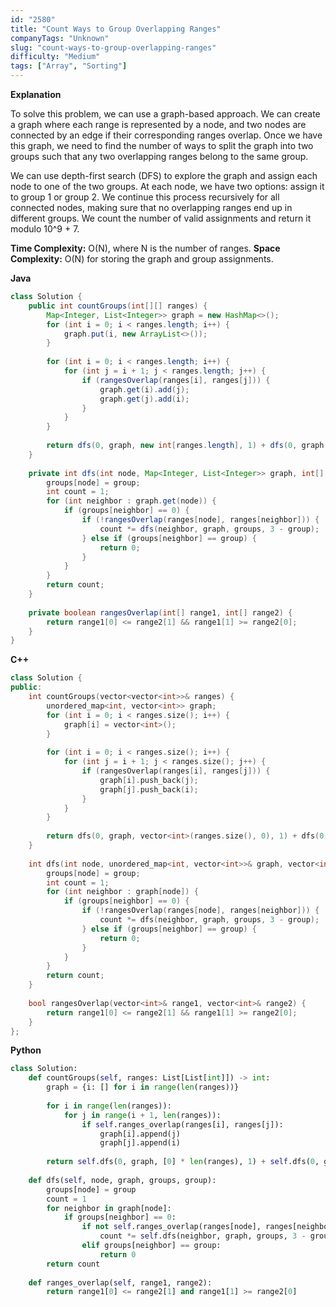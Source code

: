 ```yaml
---
id: "2580"
title: "Count Ways to Group Overlapping Ranges"
companyTags: "Unknown"
slug: "count-ways-to-group-overlapping-ranges"
difficulty: "Medium"
tags: ["Array", "Sorting"]
---
```


**Explanation**

To solve this problem, we can use a graph-based approach. We can create a graph where each range is represented by a node, and two nodes are connected by an edge if their corresponding ranges overlap. Once we have this graph, we need to find the number of ways to split the graph into two groups such that any two overlapping ranges belong to the same group.

We can use depth-first search (DFS) to explore the graph and assign each node to one of the two groups. At each node, we have two options: assign it to group 1 or group 2. We continue this process recursively for all connected nodes, making sure that no overlapping ranges end up in different groups. We count the number of valid assignments and return it modulo 10^9 + 7.

**Time Complexity:** O(N), where N is the number of ranges.
**Space Complexity:** O(N) for storing the graph and group assignments.

**Java**
```java
class Solution {
    public int countGroups(int[][] ranges) {
        Map<Integer, List<Integer>> graph = new HashMap<>();
        for (int i = 0; i < ranges.length; i++) {
            graph.put(i, new ArrayList<>());
        }
        
        for (int i = 0; i < ranges.length; i++) {
            for (int j = i + 1; j < ranges.length; j++) {
                if (rangesOverlap(ranges[i], ranges[j])) {
                    graph.get(i).add(j);
                    graph.get(j).add(i);
                }
            }
        }
        
        return dfs(0, graph, new int[ranges.length], 1) + dfs(0, graph, new int[ranges.length], 2);
    }
    
    private int dfs(int node, Map<Integer, List<Integer>> graph, int[] groups, int group) {
        groups[node] = group;
        int count = 1;
        for (int neighbor : graph.get(node)) {
            if (groups[neighbor] == 0) {
                if (!rangesOverlap(ranges[node], ranges[neighbor])) {
                    count *= dfs(neighbor, graph, groups, 3 - group);
                } else if (groups[neighbor] == group) {
                    return 0;
                }
            }
        }
        return count;
    }
    
    private boolean rangesOverlap(int[] range1, int[] range2) {
        return range1[0] <= range2[1] && range1[1] >= range2[0];
    }
}
```

**C++**
```cpp
class Solution {
public:
    int countGroups(vector<vector<int>>& ranges) {
        unordered_map<int, vector<int>> graph;
        for (int i = 0; i < ranges.size(); i++) {
            graph[i] = vector<int>();
        }
        
        for (int i = 0; i < ranges.size(); i++) {
            for (int j = i + 1; j < ranges.size(); j++) {
                if (rangesOverlap(ranges[i], ranges[j])) {
                    graph[i].push_back(j);
                    graph[j].push_back(i);
                }
            }
        }
        
        return dfs(0, graph, vector<int>(ranges.size(), 0), 1) + dfs(0, graph, vector<int>(ranges.size(), 0), 2);
    }
    
    int dfs(int node, unordered_map<int, vector<int>>& graph, vector<int>& groups, int group) {
        groups[node] = group;
        int count = 1;
        for (int neighbor : graph[node]) {
            if (groups[neighbor] == 0) {
                if (!rangesOverlap(ranges[node], ranges[neighbor])) {
                    count *= dfs(neighbor, graph, groups, 3 - group);
                } else if (groups[neighbor] == group) {
                    return 0;
                }
            }
        }
        return count;
    }
    
    bool rangesOverlap(vector<int>& range1, vector<int>& range2) {
        return range1[0] <= range2[1] && range1[1] >= range2[0];
    }
};
```

**Python**
```python
class Solution:
    def countGroups(self, ranges: List[List[int]]) -> int:
        graph = {i: [] for i in range(len(ranges))}
        
        for i in range(len(ranges)):
            for j in range(i + 1, len(ranges)):
                if self.ranges_overlap(ranges[i], ranges[j]):
                    graph[i].append(j)
                    graph[j].append(i)
        
        return self.dfs(0, graph, [0] * len(ranges), 1) + self.dfs(0, graph, [0] * len(ranges), 2)
    
    def dfs(self, node, graph, groups, group):
        groups[node] = group
        count = 1
        for neighbor in graph[node]:
            if groups[neighbor] == 0:
                if not self.ranges_overlap(ranges[node], ranges[neighbor]):
                    count *= self.dfs(neighbor, graph, groups, 3 - group)
                elif groups[neighbor] == group:
                    return 0
        return count
    
    def ranges_overlap(self, range1, range2):
        return range1[0] <= range2[1] and range1[1] >= range2[0]
```